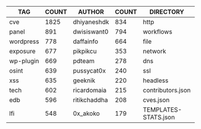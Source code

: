 |    TAG    | COUNT |    AUTHOR    | COUNT |      DIRECTORY       | COUNT | SEVERITY | COUNT | TYPE | COUNT |
|-----------|-------|--------------|-------|----------------------|-------|----------|-------|------|-------|
| cve       |  1825 | dhiyaneshdk  |   834 | http                 |  5810 | info     |  2852 | file |   123 |
| panel     |   891 | dwisiswant0  |   794 | workflows            |   190 | high     |  1261 | dns  |    18 |
| wordpress |   778 | daffainfo    |   664 | file                 |   123 | medium   |  1029 |      |       |
| exposure  |   677 | pikpikcu     |   353 | network              |    93 | critical |   681 |      |       |
| wp-plugin |   669 | pdteam       |   278 | dns                  |    18 | low      |   216 |      |       |
| osint     |   639 | pussycat0x   |   240 | ssl                  |    12 | unknown  |    26 |      |       |
| xss       |   635 | geeknik      |   220 | headless             |     9 |          |       |      |       |
| tech      |   602 | ricardomaia  |   215 | contributors.json    |     1 |          |       |      |       |
| edb       |   596 | ritikchaddha |   208 | cves.json            |     1 |          |       |      |       |
| lfi       |   548 | 0x_akoko     |   179 | TEMPLATES-STATS.json |     1 |          |       |      |       |
